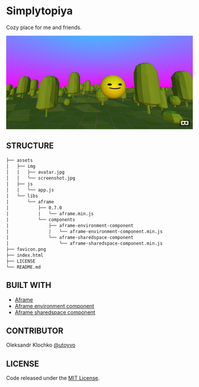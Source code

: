 # Simplytopiya 
Сozy place for me and friends.

![simplytopiya](public/assets/img/screenshot.jpg)

## STRUCTURE

```
├── assets
│   ├── img
│   |   ├── avatar.jpg
│   │   └── screenshot.jpg
|   ├── js
│   |   └── app.js
|   └── libs
|       └── aframe
|           ├── 0.7.0
|           |   └── aframe.min.js
|           └── components
|               ├── aframe-environment-component
|               |   └── aframe-environment-component.min.js
|               └── aframe-sharedspace-component
|                   └── aframe-sharedspace-component.min.js
├── favicon.png
├── index.html
├── LICENSE
└── README.md
```

## BUILT WITH
- [Aframe](https://github.com/aframevr/aframe)
- [Aframe environment component](https://github.com/supermedium/aframe-environment-component)
- [Aframe sharedspace component](https://github.com/delapuente/aframe-sharedspace-component)

## CONTRIBUTOR

Oleksandr Klochko [@utoyvo](https://github.com/utoyvo)

## LICENSE

Code released under the [MIT License](LICENSE).
